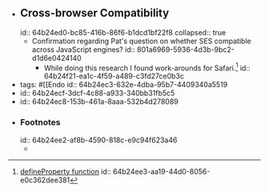 - ## Cross-browser Compatibility
  id:: 64b24ed0-bc85-416b-86f6-b1dcd1bf22f8
  collapsed:: true
	- Confirmation regarding Pat's question on whether SES compatible across JavaScript engines?
	  id:: 801a6969-5936-4d3b-9bc2-d1d6e0424140
		- While doing this research I found work-arounds for Safari.[^1]
		  id:: 64b24f21-ea1c-4f59-a489-c3fd27ce0b3c
- tags: #[[Endo
  id:: 64b24ec3-632e-4dba-95b7-4409340a5519
- id:: 64b24ecf-3dcf-4c88-a933-340bb31fb5c5
- id:: 64b24ec8-153b-461a-8aaa-532b4d278089
- ### Footnotes
  id:: 64b24ee2-af8b-4590-818c-e9c94f623a46
	- [^1]: [defineProperty function](https://github.com/endojs/endo/blob/master/packages/ses/src/commons.js#L92-L111)
	  id:: 64b24ee3-aa19-44d0-8056-e0c362dee381